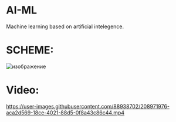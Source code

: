 # AI-ML
Machine learning based on artificial intelegence.

<h1>SCHEME:</h1>

![изображение](https://user-images.githubusercontent.com/88938702/208968809-9dd74ba0-0b83-4862-98e7-d5bede152ecf.png)

<h1>Video:</h1>

https://user-images.githubusercontent.com/88938702/208971976-aca2d569-18ce-4021-88d5-0f8a43c86c44.mp4

